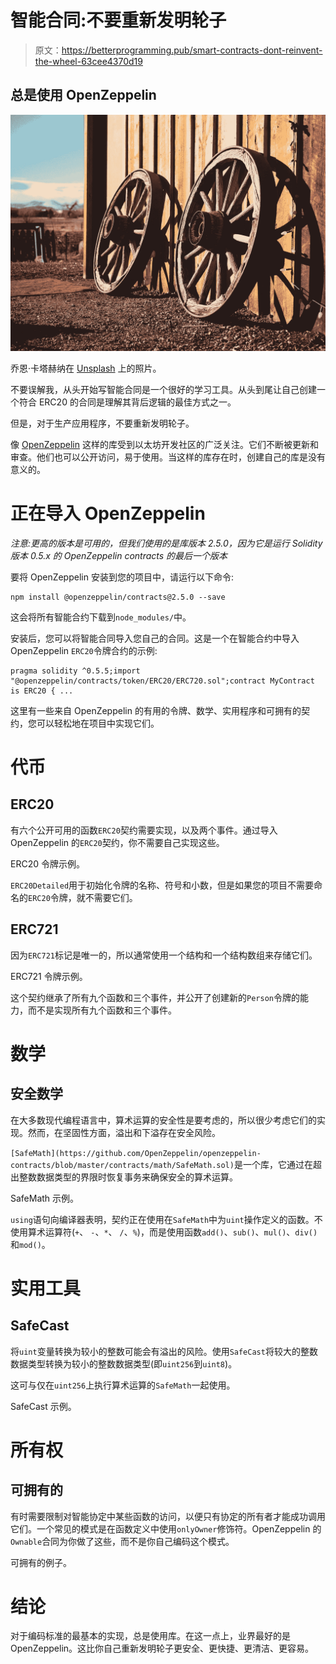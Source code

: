 # 智能合同:不要重新发明轮子

> 原文：<https://betterprogramming.pub/smart-contracts-dont-reinvent-the-wheel-63cee4370d19>

## 总是使用 OpenZeppelin

![](img/ad5c74153288166c961554959178694e.png)

乔恩·卡塔赫纳在 [Unsplash](https://unsplash.com/s/photos/wheel?utm_source=unsplash&utm_medium=referral&utm_content=creditCopyText) 上的照片。

不要误解我，从头开始写智能合同是一个很好的学习工具。从头到尾让自己创建一个符合 ERC20 的合同是理解其背后逻辑的最佳方式之一。

但是，对于生产应用程序，不要重新发明轮子。

像 [OpenZeppelin](https://openzeppelin.com/) 这样的库受到以太坊开发社区的广泛关注。它们不断被更新和审查。他们也可以公开访问，易于使用。当这样的库存在时，创建自己的库是没有意义的。

# 正在导入 OpenZeppelin

*注意:更高的版本是可用的，但我们使用的是库版本 2.5.0，因为它是运行 Solidity 版本 0.5.x 的 OpenZeppelin contracts 的最后一个版本*

要将 OpenZeppelin 安装到您的项目中，请运行以下命令:

```
npm install @openzeppelin/contracts@2.5.0 --save
```

这会将所有智能合约下载到`node_modules/`中。

安装后，您可以将智能合同导入您自己的合同。这是一个在智能合约中导入 OpenZeppelin `ERC20`令牌合约的示例:

```
pragma solidity ^0.5.5;import "@openzeppelin/contracts/token/ERC20/ERC720.sol";contract MyContract is ERC20 { ...
```

这里有一些来自 OpenZeppelin 的有用的令牌、数学、实用程序和可拥有的契约，您可以轻松地在项目中实现它们。

# 代币

## **ERC20**

有六个公开可用的函数`ERC20`契约需要实现，以及两个事件。通过导入 OpenZeppelin 的`ERC20`契约，你不需要自己实现这些。

ERC20 令牌示例。

`ERC20Detailed`用于初始化令牌的名称、符号和小数，但是如果您的项目不需要命名的`ERC20`令牌，就不需要它们。

## ERC721

因为`ERC721`标记是唯一的，所以通常使用一个结构和一个结构数组来存储它们。

ERC721 令牌示例。

这个契约继承了所有九个函数和三个事件，并公开了创建新的`Person`令牌的能力，而不是实现所有九个函数和三个事件。

# 数学

## **安全数学**

在大多数现代编程语言中，算术运算的安全性是要考虑的，所以很少考虑它们的实现。然而，在坚固性方面，溢出和下溢存在安全风险。

`[SafeMath](https://github.com/OpenZeppelin/openzeppelin-contracts/blob/master/contracts/math/SafeMath.sol)`是一个库，它通过在超出整数数据类型的界限时恢复事务来确保安全的算术运算。

SafeMath 示例。

`using`语句向编译器表明，契约正在使用在`SafeMath`中为`uint`操作定义的函数。不使用算术运算符(`+`、 `-`、`*`、 `/`、`%`)，而是使用函数`add()`、`sub()`、`mul()`、`div()`和`mod()`。

# 实用工具

## **SafeCast**

将`uint`变量转换为较小的整数可能会有溢出的风险。使用`SafeCast`将较大的整数数据类型转换为较小的整数数据类型(即`uint256`到`uint8`)。

这可与仅在`uint256`上执行算术运算的`SafeMath`一起使用。

SafeCast 示例。

# 所有权

## **可拥有的**

有时需要限制对智能协定中某些函数的访问，以便只有协定的所有者才能成功调用它们。一个常见的模式是在函数定义中使用`onlyOwner`修饰符。OpenZeppelin 的`Ownable`合同为你做了这些，而不是你自己编码这个模式。

可拥有的例子。

# 结论

对于编码标准的最基本的实现，总是使用库。在这一点上，业界最好的是 OpenZeppelin。这比你自己重新发明轮子更安全、更快捷、更清洁、更容易。